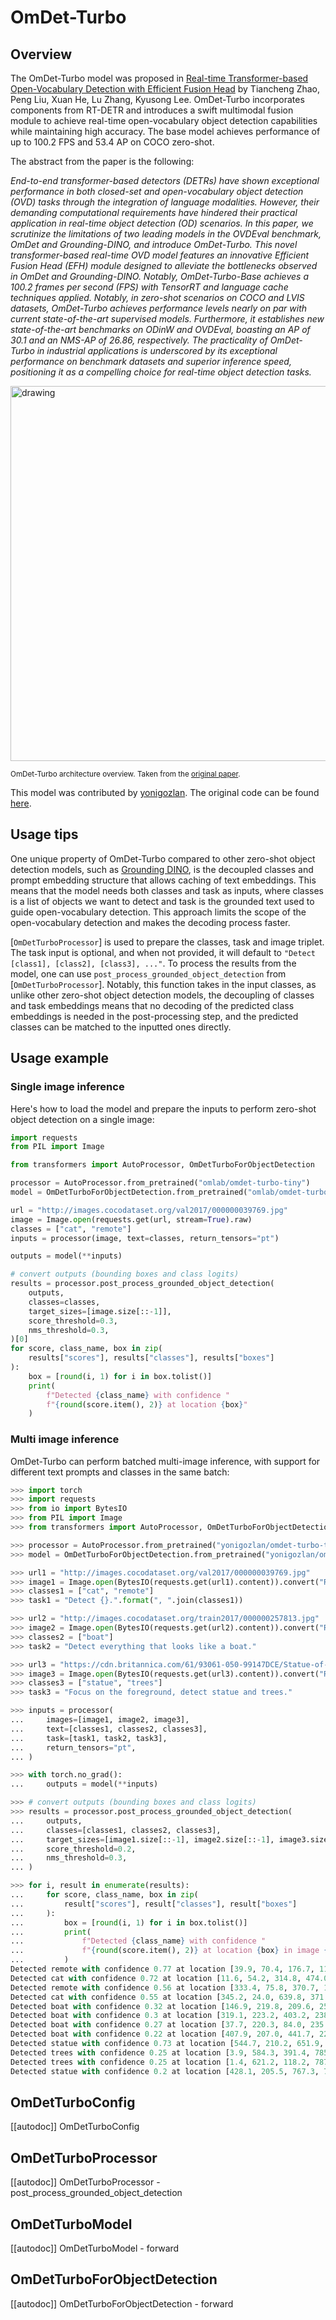 <!--Copyright 2024 The HuggingFace Team. All rights reserved.

Licensed under the Apache License, Version 2.0 (the "License"); you may not use this file except in compliance with
the License. You may obtain a copy of the License at

http://www.apache.org/licenses/LICENSE-2.0

Unless required by applicable law or agreed to in writing, software distributed under the License is distributed on
an "AS IS" BASIS, WITHOUT WARRANTIES OR CONDITIONS OF ANY KIND, either express or implied. See the License for the
specific language governing permissions and limitations under the License.

⚠️ Note that this file is in Markdown but contain specific syntax for our doc-builder (similar to MDX) that may not be
rendered properly in your Markdown viewer.

-->

# OmDet-Turbo

## Overview

The OmDet-Turbo model was proposed in [Real-time Transformer-based Open-Vocabulary Detection with Efficient Fusion Head](https://arxiv.org/abs/2403.06892) by Tiancheng Zhao, Peng Liu, Xuan He, Lu Zhang, Kyusong Lee. OmDet-Turbo incorporates components from RT-DETR and introduces a swift multimodal fusion module to achieve real-time open-vocabulary object detection capabilities while maintaining high accuracy. The base model achieves performance of up to 100.2 FPS and 53.4 AP on COCO zero-shot.

The abstract from the paper is the following:

*End-to-end transformer-based detectors (DETRs) have shown exceptional performance in both closed-set and open-vocabulary object detection (OVD) tasks through the integration of language modalities. However, their demanding computational requirements have hindered their practical application in real-time object detection (OD) scenarios. In this paper, we scrutinize the limitations of two leading models in the OVDEval benchmark, OmDet and Grounding-DINO, and introduce OmDet-Turbo. This novel transformer-based real-time OVD model features an innovative Efficient Fusion Head (EFH) module designed to alleviate the bottlenecks observed in OmDet and Grounding-DINO. Notably, OmDet-Turbo-Base achieves a 100.2 frames per second (FPS) with TensorRT and language cache techniques applied. Notably, in zero-shot scenarios on COCO and LVIS datasets, OmDet-Turbo achieves performance levels nearly on par with current state-of-the-art supervised models. Furthermore, it establishes new state-of-the-art benchmarks on ODinW and OVDEval, boasting an AP of 30.1 and an NMS-AP of 26.86, respectively. The practicality of OmDet-Turbo in industrial applications is underscored by its exceptional performance on benchmark datasets and superior inference speed, positioning it as a compelling choice for real-time object detection tasks.*

<img src="https://huggingface.co/datasets/huggingface/documentation-images/resolve/main/transformers/model_doc/omdet_turbo_architecture.jpeg" alt="drawing" width="600"/>

<small> OmDet-Turbo architecture overview. Taken from the <a href="https://arxiv.org/abs/2403.06892">original paper</a>. </small>

This model was contributed by [yonigozlan](https://huggingface.co/yonigozlan).
The original code can be found [here](https://github.com/om-ai-lab/OmDet).

## Usage tips

One unique property of OmDet-Turbo compared to other zero-shot object detection models, such as [Grounding DINO](grounding-dino), is the decoupled classes and prompt embedding structure that allows caching of text embeddings. This means that the model needs both classes and task as inputs, where classes is a list of objects we want to detect and task is the grounded text used to guide open-vocabulary detection. This approach limits the scope of the open-vocabulary detection and makes the decoding process faster.

[`OmDetTurboProcessor`] is used to prepare the classes, task and image triplet. The task input is optional, and when not provided, it will default to `"Detect [class1], [class2], [class3], ..."`. To process the results from the model, one can use `post_process_grounded_object_detection` from [`OmDetTurboProcessor`]. Notably, this function takes in the input classes, as unlike other zero-shot object detection models, the decoupling of classes and task embeddings means that no decoding of the predicted class embeddings is needed in the post-processing step, and the predicted classes can be matched to the inputted ones directly.

## Usage example

### Single image inference

Here's how to load the model and prepare the inputs to perform zero-shot object detection on a single image:

```python
import requests
from PIL import Image

from transformers import AutoProcessor, OmDetTurboForObjectDetection

processor = AutoProcessor.from_pretrained("omlab/omdet-turbo-tiny")
model = OmDetTurboForObjectDetection.from_pretrained("omlab/omdet-turbo-tiny")

url = "http://images.cocodataset.org/val2017/000000039769.jpg"
image = Image.open(requests.get(url, stream=True).raw)
classes = ["cat", "remote"]
inputs = processor(image, text=classes, return_tensors="pt")

outputs = model(**inputs)

# convert outputs (bounding boxes and class logits)
results = processor.post_process_grounded_object_detection(
    outputs,
    classes=classes,
    target_sizes=[image.size[::-1]],
    score_threshold=0.3,
    nms_threshold=0.3,
)[0]
for score, class_name, box in zip(
    results["scores"], results["classes"], results["boxes"]
):
    box = [round(i, 1) for i in box.tolist()]
    print(
        f"Detected {class_name} with confidence "
        f"{round(score.item(), 2)} at location {box}"
    )
```

### Multi image inference

OmDet-Turbo can perform batched multi-image inference, with support for different text prompts and classes in the same batch:

```python
>>> import torch
>>> import requests
>>> from io import BytesIO
>>> from PIL import Image
>>> from transformers import AutoProcessor, OmDetTurboForObjectDetection

>>> processor = AutoProcessor.from_pretrained("yonigozlan/omdet-turbo-tiny")
>>> model = OmDetTurboForObjectDetection.from_pretrained("yonigozlan/omdet-turbo-tiny")

>>> url1 = "http://images.cocodataset.org/val2017/000000039769.jpg"
>>> image1 = Image.open(BytesIO(requests.get(url1).content)).convert("RGB")
>>> classes1 = ["cat", "remote"]
>>> task1 = "Detect {}.".format(", ".join(classes1))

>>> url2 = "http://images.cocodataset.org/train2017/000000257813.jpg"
>>> image2 = Image.open(BytesIO(requests.get(url2).content)).convert("RGB")
>>> classes2 = ["boat"]
>>> task2 = "Detect everything that looks like a boat."

>>> url3 = "https://cdn.britannica.com/61/93061-050-99147DCE/Statue-of-Liberty-Island-New-York-Bay.jpg"
>>> image3 = Image.open(BytesIO(requests.get(url3).content)).convert("RGB")
>>> classes3 = ["statue", "trees"]
>>> task3 = "Focus on the foreground, detect statue and trees."

>>> inputs = processor(
...     images=[image1, image2, image3],
...     text=[classes1, classes2, classes3],
...     task=[task1, task2, task3],
...     return_tensors="pt",
... )

>>> with torch.no_grad():
...     outputs = model(**inputs)

>>> # convert outputs (bounding boxes and class logits)
>>> results = processor.post_process_grounded_object_detection(
...     outputs,
...     classes=[classes1, classes2, classes3],
...     target_sizes=[image1.size[::-1], image2.size[::-1], image3.size[::-1]],
...     score_threshold=0.2,
...     nms_threshold=0.3,
... )

>>> for i, result in enumerate(results):
...     for score, class_name, box in zip(
...         result["scores"], result["classes"], result["boxes"]
...     ):
...         box = [round(i, 1) for i in box.tolist()]
...         print(
...             f"Detected {class_name} with confidence "
...             f"{round(score.item(), 2)} at location {box} in image {i}"
...         )
Detected remote with confidence 0.77 at location [39.9, 70.4, 176.7, 118.0] in image 0
Detected cat with confidence 0.72 at location [11.6, 54.2, 314.8, 474.0] in image 0
Detected remote with confidence 0.56 at location [333.4, 75.8, 370.7, 187.0] in image 0
Detected cat with confidence 0.55 at location [345.2, 24.0, 639.8, 371.7] in image 0
Detected boat with confidence 0.32 at location [146.9, 219.8, 209.6, 250.7] in image 1
Detected boat with confidence 0.3 at location [319.1, 223.2, 403.2, 238.4] in image 1
Detected boat with confidence 0.27 at location [37.7, 220.3, 84.0, 235.9] in image 1
Detected boat with confidence 0.22 at location [407.9, 207.0, 441.7, 220.2] in image 1
Detected statue with confidence 0.73 at location [544.7, 210.2, 651.9, 502.8] in image 2
Detected trees with confidence 0.25 at location [3.9, 584.3, 391.4, 785.6] in image 2
Detected trees with confidence 0.25 at location [1.4, 621.2, 118.2, 787.8] in image 2
Detected statue with confidence 0.2 at location [428.1, 205.5, 767.3, 759.5] in image 2

```

## OmDetTurboConfig

[[autodoc]] OmDetTurboConfig

## OmDetTurboProcessor

[[autodoc]] OmDetTurboProcessor
    - post_process_grounded_object_detection

## OmDetTurboModel

[[autodoc]] OmDetTurboModel
    - forward

## OmDetTurboForObjectDetection

[[autodoc]] OmDetTurboForObjectDetection
    - forward

